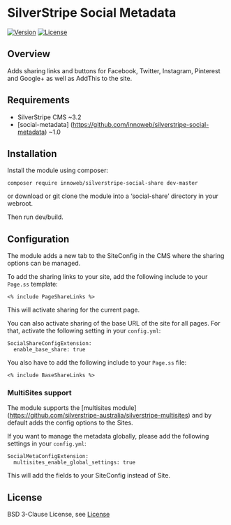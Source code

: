 # SilverStripe Social Metadata

[![Version](http://img.shields.io/packagist/v/innoweb/silverstripe-social-share.svg?style=flat-square)](https://packagist.org/packages/innoweb/silverstripe-social-share)
[![License](http://img.shields.io/packagist/l/innoweb/silverstripe-social-share.svg?style=flat-square)](license.md)

## Overview

Adds sharing links and buttons for Facebook, Twitter, Instagram, Pinterest and Google+ as well as AddThis to the site.

## Requirements

* SilverStripe CMS ~3.2
* [social-metadata] (https://github.com/innoweb/silverstripe-social-metadata) ~1.0

## Installation

Install the module using composer:
```
composer require innoweb/silverstripe-social-share dev-master
```
or download or git clone the module into a ‘social-share’ directory in your webroot.

Then run dev/build.

## Configuration

The module adds a new tab to the SiteConfig in the CMS where the sharing options can be managed. 

To add the sharing links to your site, add the following include to your `Page.ss` template:

```
<% include PageShareLinks %>
```

This will activate sharing for the current page.

You can also activate sharing of the base URL of the site for all pages. For that, activate the following setting in your `config.yml`:

```
SocialShareConfigExtension:
  enable_base_share: true
``` 

You also have to add the following include to your `Page.ss` file:

```
<% include BaseShareLinks %>
```

### MultiSites support

The module supports the [multisites module] (https://github.com/silverstripe-australia/silverstripe-multisites) and by default adds the config options to the Sites.

If you want to manage the metadata globally, please add the following settings in your `config.yml`:

```
SocialMetaConfigExtension:
  multisites_enable_global_settings: true
``` 

This will add the fields to your SiteConfig instead of Site. 

## License

BSD 3-Clause License, see [License](license.md)
